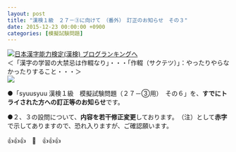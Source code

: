 ```yaml
---
layout: post
title: "漢検１級　２７－③に向けて　（番外）　訂正のお知らせ　その３"
date: 2015-12-23 00:00:00 +0900
categories: [模擬試験問題]
---
```


[![](/syuusyuu9701/assets/images/漢検１級-２７－③に向けて-（番外）-訂正のお知らせ-その３-br_c_3028_1.gif)](http://blog.with2.net/link.php?1659096:3028 "日本漢字能力検定(漢検) ブログランキングへ")[日本漢字能力検定(漢検) ブログランキングへ](http://blog.with2.net/link.php?1659096:3028)  
＜「漢字の学習の大禁忌は作輟なり」・・・「作輟（サクテツ）」：やったりやらなかったりすること・・・＞  
![](/syuusyuu9701/assets/images/漢検１級-２７－③に向けて-（番外）-訂正のお知らせ-その３-32f41f9b7e8505b5be7636ae84dc66f9.jpg)  
  
●「syuusyuu 漢検１級　模擬試験問題（２７－③用）　その６」を、**すでにトライされた方への訂正等のお知らせ**です。  
  
●２、３の設問について、**内容を若干修正変更**しております。　（注）として**赤字**で示してありますので、恐れ入りますが、ご確認願います。  
  
👍👍👍　🐑　👍👍👍  